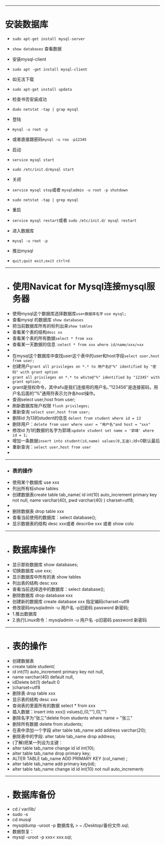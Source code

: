 ----
# 安装数据库
- `sudo apt-get install mysql-server `
- `show databases` 查看数据
- 安装mysql-client
- `sudo apt -get install mysql-client`

- 如无法下载
- `sudo apt-get install updata`

- 检查书否安装成功
- `dudo netstat -tap | grap mysql `
- 登陆
- `mysql -u root -p`
- 或者直接跟密码`mysql -u roo -p12345`
- 启动
- `service mysql start` 
- `sudo /etc/init.d/mysql start`
- 关闭
- `service mysql stop`或者  `mysqladmin -u root -p shutdown`
- `sudo netstat -tap | grep mysql `
- 重启
- `service mysql restart`或者 `sudo /etc/init.d/ mysql restart`
- 进入数据库
- `mysql -u root -p`
- 推出mysql 
- `quit;quit exit;exit ctrl+d`
- ----
- # 使用Navicat for Mysql连接mysql服务器
- 使用mysql这个数据库选择数据库`use+数据库名字`  `use mysql;`
- 查看mysql 的数据库  `show databases`
- 把当前数据库所有的标列出来`show tables`
- 查看某个表的结构`desc xx`
- 查看某个表的所有数据`select * from xxx`
- 查看某一天数据的信息 :`select * from xxx where id/name/xxx/=xx`
- 
- 在mysql这个数据库中查找user这个表中的user和host字段`select user,host from user;`
- 创建用户`grant all privileges on *.* to 用户名@"%" identified by "密码" with grant option`
- `grant all privileges on *.* to white@"%" identified by "12345" with grant option;
`
- grant是授权命令，其中afu是我们连接用的用户名、”123456″是连接密码，用户名后面的“%”通用符表示允许各host操作。
- 查询select user,host from user;
- 刷新数据库账户权限 `flush privileges;`
- 重新查询 `select user,host from user;`
- 删除id 为13的student的信息  `delent from student where id = 13`
- 删除用户：`delete from user where user = "用户名"and host = "xxx" `
- 修改id 为1的数据的名字为郭靖:`update student set name = '郭靖' where id = 1;`
- 增加一条数据`insert into student(id,name) values(0,王迪);`id=0默认最后
- 重新查询：`select user,host from user`
- 
- ----
- ### 表的操作
- 使用某个数据库 use xxx
- 列出所有标show tables
- 创建数据表create table tab_name(
id int(10)  auto_increment primary key not null,
name varchar(40),
pwd varchar(40)
) charset=utf8;
- 
- 删除数据表 drop table xxx
- 查看当前使用的数据库：select database();
- 显示数据表的结构   desc xxx或者 describe xxx  或者 show colu
- ---
- # 数据库操作
- 显示那些数据库  show databases;
- 切换数据库 use xxx;
- 显示数据库中所有的表 show tables 
- 列出表的结构 desc xxx
- 查看当前选择选中的数据库：select database();
- 删除数据库 drop database xxx
- 创建新的数据库 create database xxx  指定编码charset=utf8
- 修改密码mysqladmin -u 用户名 -p旧密码 password 新密码;
- 1.推出数据库
- 2.执行Linux命令：mysqladmin -u 用户名 -p旧密码 password 新密码
- ---
- # 表的操作
- 创建数据表
- create table student(
- id int(11) auto_increment primary key not null,
- name varchar(40) default null,
- idDelete bit(1) default 0
- )charset=utf8
- 删除表  drop table xxx
- 显示表的结构 desc xxx
- 查询表的里面所有的数据  select * from xxx
- 插入数据：insert into xxx() vslues(),(0,""),(0,"")
- 删除名字为“张三"delete from students where name = "张三"
- 删除所有数据 delete from students;
- 在表中添加一个字段 alter table tab_name add address varchar(20);
- 删除表中的字段: alter table tab_name drop address;
- (了解)把某一列设为主键：
- alter table tab_name change id id int(10);
- alter table tab_name drop primary key;
- ALTER TABLE tab_name ADD PRIMARY KEY (col_name) ;
- alter table tab_name add primary key(id);
- alter table tab_name change id id int(10) not null auto_increment~~~~~~;~~~~~~
- ----
- # 数据库备份
- cd / var/lib/
- sudo -s
- cd musql
- mysqldump -uroot -p 数据库名 > ~ /Desktop/备份文件.sql;
- 数据恢复：
- mysql -uroot -p xxx< xxx.sql;